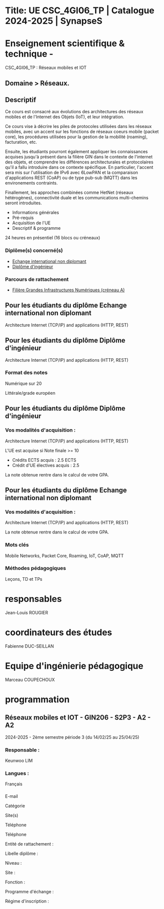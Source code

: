 # Title: UE CSC_4GI06_TP | Catalogue 2024-2025 | SynapseS

#  [ ](/catalogue/2024-2025) Enseignement scientifique & technique \-
CSC_4GI06_TP : Réseaux mobiles et IOT

## Domaine > Réseaux.

## Descriptif

Ce cours est consacré aux évolutions des architectures des réseaux mobiles et
de l'Internet des Objets (IoT), et leur intégration.

  

Ce cours vise à décrire les piles de protocoles utilisées dans les réseaux
mobiles, avec un accent sur les fonctions de réseaux coeurs mobile (packet
core), les procédures utilisées pour la gestion de la mobilité (roaming),
facturation, etc.

  

Ensuite, les étudiants pourront également appliquer les connaissances acquises
jusqu'à présent dans la filière GIN dans le contexte de l'internet des objets,
et comprendre les différences architecturales et protocolaires qu'il a fallu
introduire dans ce contexte spécifique. En particulier, l'accent sera mis sur
l'utilisation de IPv6 avec 6LowPAN et la comparaison d'applications REST
(CoAP) ou de type pub-sub (MQTT) dans les environements contraints.

Finallement, les approches combinées comme HetNet (réseaux hétérogènes),
connectivité duale et les communications multi-chemins seront introduites.

  * Informations générales
  * Pré-requis
  * Acquisition de l'UE
  * Descriptif & programme

24 heures en présentiel (16 blocs ou créneaux)

### Diplôme(s) concerné(s)

  * [Echange international non diplomant](/catalogue/2024-2025/diplome/1/PEI-echange-international-non-diplomant)
  * [Diplôme d'ingénieur](/catalogue/2024-2025/diplome/4/ING-diplome-d-ingenieur)

### Parcours de rattachement

  * [Filière Grandes Infrastructures Numériques (créneau A)](/catalogue/2024-2025/parcours/1402/GIN-filiere-grandes-infrastructures-numeriques-creneau-a)

## Pour les étudiants du diplôme Echange international non diplomant

Architecture Internet (TCP/IP) and applications (HTTP, REST)

## Pour les étudiants du diplôme Diplôme d'ingénieur

Architecture Internet (TCP/IP) and applications (HTTP, REST)

### Format des notes

Numérique sur 20

Littérale/grade européen

## Pour les étudiants du diplôme Diplôme d'ingénieur

### Vos modalités d'acquisition :

Architecture Internet (TCP/IP) and applications (HTTP, REST)

L'UE est acquise si Note finale >= 10

  * Crédits ECTS acquis : 2.5 ECTS
  * Crédit d'UE électives acquis : 2.5

La note obtenue rentre dans le calcul de votre GPA.

## Pour les étudiants du diplôme Echange international non diplomant

### Vos modalités d'acquisition :

Architecture Internet (TCP/IP) and applications (HTTP, REST)

La note obtenue rentre dans le calcul de votre GPA.

### Mots clés

Mobile Networks, Packet Core, Roaming, IoT, CoAP, MQTT

### Méthodes pédagogiques

Leçons, TD et TPs

# responsables

Jean-Louis ROUGIER

# coordinateurs des études

Fabienne DUC-SEILLAN

# Equipe d'ingénierie pédagogique

Marceau COUPECHOUX

# programmation

## Réseaux mobiles et IOT - GIN206 - S2P3 - A2 - A2

2024-2025 - 2ème semestre période 3 (du 14/02/25 au 25/04/25)

### Responsable :

Keunwoo LIM

### Langues :

Français

###

E-mail

Catégorie

Site(s)

Téléphone

Téléphone

Entité de rattachement :

Libelle diplôme :

Niveau :

Site :

Fonction :

Programme d'échange :

Régime d'inscription :

